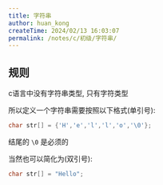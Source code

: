 ```yaml
---
title: 字符串
author: huan_kong
createTime: 2024/02/13 16:03:07
permalink: /notes/c/初级/字符串/
---
```


## 规则

c语言中没有字符串类型, 只有字符类型

所以定义一个字符串需要按照以下格式(单引号):

```c
char str[] = {'H','e','l','l','o','\0'};
```

结尾的 `\0` 是必须的

当然也可以简化为(双引号):

```c
char str[] = "Hello";
```
